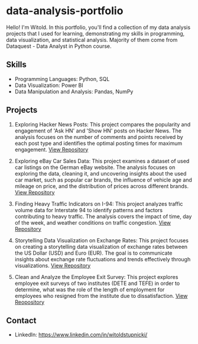 # data-analysis-portfolio

Hello! I'm Witold. In this portfolio, you'll find a collection of my data analysis projects that I used for learning, demonstrating my skills in programming, data visualization, and statistical analysis. Majority of them come from Dataquest - Data Analyst in Python course.

## Skills

- Programming Languages: Python, SQL
- Data Visualization: Power BI
- Data Manipulation and Analysis: Pandas, NumPy

## Projects

1. Exploring Hacker News Posts: This project compares the popularity and engagement of 'Ask HN' and 'Show HN' posts on Hacker News. The analysis focuses on the number of comments and points received by each post type and identifies the optimal posting times for maximum engagement. [View Repository](https://github.com/WitoldStupnicki/exploring-hacker-news-posts)

2. Exploring eBay Car Sales Data: This project examines a dataset of used car listings on the German eBay website. The analysis focuses on exploring the data, cleaning it, and uncovering insights about the used car market, such as popular car brands, the influence of vehicle age and mileage on price, and the distribution of prices across different brands. [View Repository](https://github.com/WitoldStupnicki/ebay-car-sales-data-analysis)

3. Finding Heavy Traffic Indicators on I-94: This project analyzes traffic volume data for Interstate 94 to identify patterns and factors contributing to heavy traffic. The analysis covers the impact of time, day of the week, and weather conditions on traffic congestion. [View Repository](https://github.com/WitoldStupnicki/i94-heavy-traffic-indicators)

4. Storytelling Data Visualization on Exchange Rates: This project focuses on creating a storytelling data visualization of exchange rates between the US Dollar (USD) and Euro (EUR). The goal is to communicate insights about exchange rate fluctuations and trends effectively through visualizations. [View Repository](https://github.com/WitoldStupnicki/exchange-rates-data-visualization)

5. Clean and Analyze the Employee Exit Survey: This project explores employee exit surveys of two institutes (DETE and TEFE) in order to determine, what was the role of the length of employment for employees who resigned from the institute due to dissatisfaction. [View Reopository](https://github.com/WitoldStupnicki/clean-and-analyze-employee-exit-surveys/tree/main)

## Contact

- LinkedIn: https://www.linkedin.com/in/witoldstupnicki/
